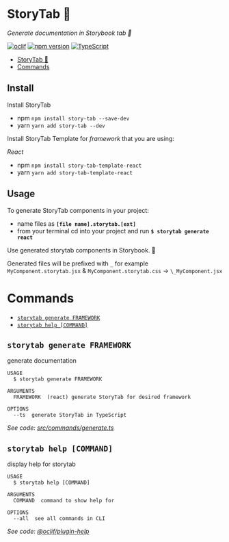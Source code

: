 # StoryTab 📑

_Generate documentation in Storybook tab 📑_

[![oclif](https://img.shields.io/badge/cli-oclif-brightgreen.svg)](https://oclif.io)
[![npm version][npm-badge]][npm-url]
[![TypeScript][typescript-badge]][typescript-url]

<!-- toc -->

- [StoryTab 📑](#storytab-)
- [Commands](#commands)
  <!-- tocstop -->

## Install

Install StoryTab

- npm `npm install story-tab --save-dev`
- yarn `yarn add story-tab --dev`

Install StoryTab Template for _framework_ that you are using:

_React_

- npm `npm install story-tab-template-react`
- yarn `yarn add story-tab-template-react`

## Usage

To generate StoryTab components in your project:

- name files as **`[file name].storytab.[ext]`**
- from your terminal cd into your project and run **`$ storytab generate react`**

Use generated storytab components in Storybook. 🎉

Generated files will be prefixed with `_` for example `MyComponent.storytab.jsx` & `MyComponent.storytab.css` -> `\_MyComponent.jsx`

# Commands

<!-- commands -->

- [`storytab generate FRAMEWORK`](#storytab-generate-framework)
- [`storytab help [COMMAND]`](#storytab-help-command)

## `storytab generate FRAMEWORK`

generate documentation

```
USAGE
  $ storytab generate FRAMEWORK

ARGUMENTS
  FRAMEWORK  (react) generate StoryTab for desired framework

OPTIONS
  --ts  generate StoryTab in TypeScript
```

_See code: [src/commands/generate.ts](https://github.com/mkosir/story-tab/blob/v1.0.5/src/commands/generate.ts)_

## `storytab help [COMMAND]`

display help for storytab

```
USAGE
  $ storytab help [COMMAND]

ARGUMENTS
  COMMAND  command to show help for

OPTIONS
  --all  see all commands in CLI
```

_See code: [@oclif/plugin-help](https://github.com/oclif/plugin-help/blob/v2.2.2/src/commands/help.ts)_

<!-- commandsstop -->

[npm-url]: https://www.npmjs.com/package/story-tab
[npm-badge]: https://img.shields.io/npm/v/story-tab.svg
[typescript-badge]: https://badges.frapsoft.com/typescript/code/typescript.svg?v=101
[typescript-url]: https://github.com/microsoft/TypeScript
